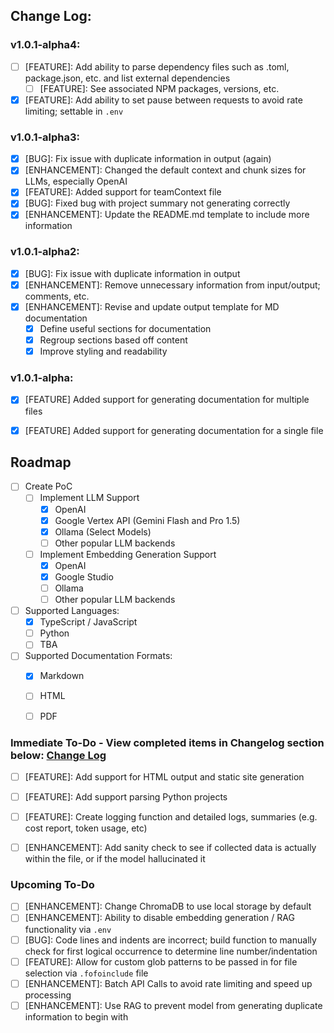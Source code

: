 ## Change Log:

### v1.0.1-alpha4:
- [ ] [FEATURE]: Add ability to parse dependency files such as .toml, package.json, etc. and list external dependencies
    - [ ] [FEATURE]: See associated NPM packages, versions, etc.
- [X] [FEATURE]: Add ability to set pause between requests to avoid rate limiting; settable in `.env`

### v1.0.1-alpha3:
- [X] [BUG]: Fix issue with duplicate information in output (again)
- [X] [ENHANCEMENT]: Changed the default context and chunk sizes for LLMs, especially OpenAI
- [X] [FEATURE]: Added support for teamContext file
- [X] [BUG]: Fixed bug with project summary not generating correctly
- [X] [ENHANCEMENT]: Update the README.md template to include more information

### v1.0.1-alpha2:
- [X] [BUG]: Fix issue with duplicate information in output
- [X] [ENHANCEMENT]: Remove unnecessary information from input/output; comments, etc.
- [X] [ENHANCEMENT]: Revise and update output template for MD documentation
    - [X] Define useful sections for documentation
    - [X] Regroup sections based off content
    - [X] Improve styling and readability

### v1.0.1-alpha:
- [X] [FEATURE] Added support for generating documentation for multiple files
- [X] [FEATURE] Added support for generating documentation for a single file


## Roadmap 
- [ ] Create PoC
    - [ ] Implement LLM Support
        - [X] OpenAI
        - [X] Google Vertex API (Gemini Flash and Pro 1.5)
        - [X] Ollama (Select Models)
        - [ ] Other popular LLM backends
    - [ ] Implement Embedding Generation Support
        - [X] OpenAI
        - [X] Google Studio  
        - [ ] Ollama 
        - [ ] Other popular LLM backends
- [ ] Supported Languages:
    - [x] TypeScript / JavaScript
    - [ ] Python
    - [ ] TBA
- [ ] Supported Documentation Formats:
    - [x] Markdown
    - [ ] HTML
    - [ ] PDF


### Immediate To-Do - View completed items in Changelog section below: [Change Log](#change-log)
- [ ] [FEATURE]: Add support for HTML output and static site generation
- [ ] [FEATURE]: Add support parsing Python projects
- [ ] [FEATURE]: Create logging function and detailed logs, summaries (e.g. cost report, token usage, etc)
- [ ] [ENHANCEMENT]: Add sanity check to see if collected data is actually within the file, or if the model hallucinated it


### Upcoming To-Do

- [ ] [ENHANCEMENT]: Change ChromaDB to use local storage by default
- [ ] [ENHANCEMENT]: Ability to disable embedding generation / RAG functionality via `.env`
- [ ] [BUG]: Code lines and indents are incorrect; build function to manually check for first logical occurrence to determine line number/indentation
- [ ] [FEATURE]: Allow for custom glob patterns to be passed in for file selection via `.fofoinclude` file
- [ ] [ENHANCEMENT]: Batch API Calls to avoid rate limiting and speed up processing
- [ ] [ENHANCEMENT]: Use RAG to prevent model from generating duplicate information to begin with